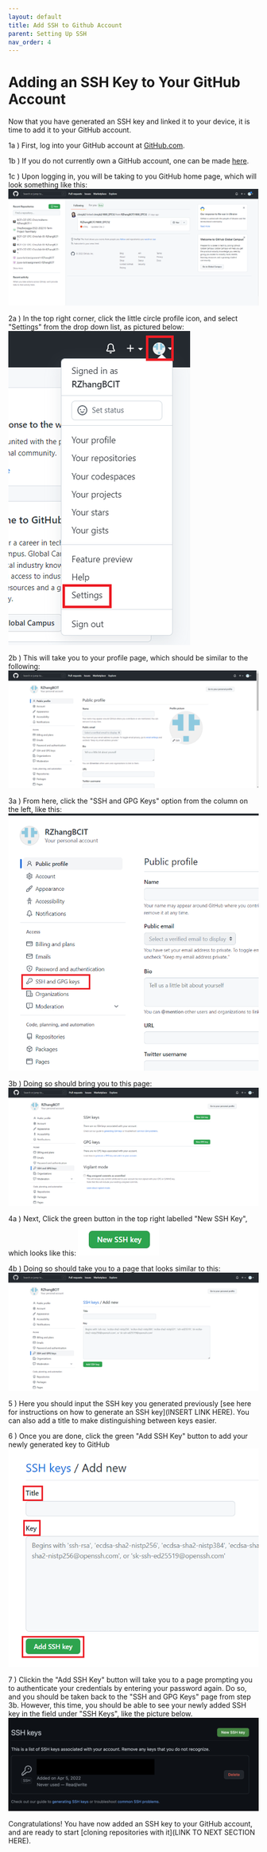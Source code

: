 ```yaml
---
layout: default
title: Add SSH to Github Account
parent: Setting Up SSH
nav_order: 4
---
```


# Adding an SSH Key to Your GitHub Account

Now that you have generated an SSH key and linked it to your device, it is time to add it to your GitHub account.

1a ) First, log into your GitHub account at [GitHub.com](https://github.com/login).

1b ) If you do not currently own a GitHub account, one can be made [here](https://github.com/signup).

1c ) Upon logging in, you will be taking to you GitHub home page, which will look something like this: ![](/assets/images/GitHub%20home%20page.png)

2a ) In the top right corner, click the little circle profile icon, and select "Settings" from the drop down list, as pictured below: ![](/assets/images/addSSHstep2.png)

2b ) This will take you to your profile page, which should be similar to the following: ![](/assets/images/settings-profile-page.png)

3a ) From here, click the "SSH and GPG Keys" option from the column on the left, like this: ![](/assets/images/settings-click-SSH.png)

3b ) Doing so should bring you to this page: ![](/assets/images/SSH%20keys%20page.png)

4a ) Next, Click the green button in the top right labelled "New SSH Key", which looks like this: ![](/assets/images/New%20SSH%20Key.png)

4b ) Doing so should take you to a page that looks similar to this: ![](/assets/images/Add%20key%20page.png)

5 ) Here you should input the SSH key you generated previously [see here for instructions on how to generate an SSH key](INSERT LINK HERE). You can also add a title to make distinguishing between keys easier.

6 ) Once you are done, click the green "Add SSH Key" button to add your newly generated key to GitHub ![](/assets/images/finally%20add%20ssh%20key.png)

7 ) Clickin the "Add SSH Key" button will take you to a page prompting you to authenticate your credentials by entering your password again. Do so, and you should be taken back to the "SSH and GPG Keys" page from step 3b. However, this time, you should be able to see your newly added SSH key in the field under "SSH Keys", like the picture below. ![](/assets/images/key_added_successfully.png)

Congratulations! You have now added an SSH key to your GitHub account, and are ready to start [cloning repositories with it](LINK TO NEXT SECTION HERE).